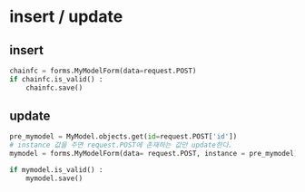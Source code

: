 # insert / update

## insert

```python
chainfc = forms.MyModelForm(data=request.POST)
if chainfc.is_valid() :
    chainfc.save()
```



## update

```python
pre_mymodel = MyModel.objects.get(id=request.POST['id'])
# instance 값을 주면 request.POST에 존재하는 값만 update한다.
mymodel = forms.MyModelForm(data= request.POST, instance = pre_mymodel)

if mymodel.is_valid() :
    mymodel.save()
```

